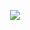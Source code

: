 <p align="center">
  <img src="[https://capsule-render.vercel.app/api?text=Hey Everyone!🕹️&animation=fadeIn&type=waving&color=gradient&height=100](https://capsule-render.vercel.app/api?type=waving&height=300&color=b6d284&text=hey%20there,%20hii&fontColor=507d2a&animation=fadeIn&fontSize=50&descAlign=45&descAlignY=91)"/>
</p>
